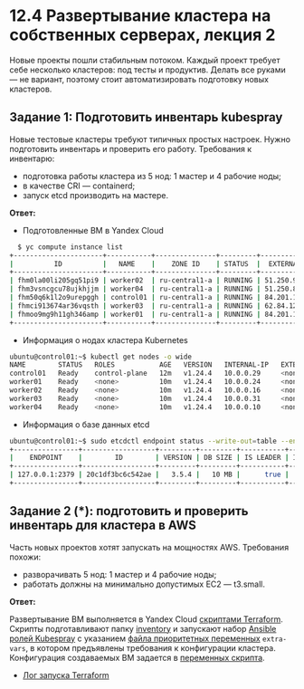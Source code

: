# 12.4 Развертывание кластера на собственных серверах, лекция 2

Новые проекты пошли стабильным потоком. Каждый проект требует себе несколько кластеров: под тесты и продуктив. Делать все руками — не вариант, поэтому стоит автоматизировать подготовку новых кластеров.

## Задание 1: Подготовить инвентарь kubespray
Новые тестовые кластеры требуют типичных простых настроек. Нужно подготовить инвентарь и проверить его работу. Требования к инвентарю:
* подготовка работы кластера из 5 нод: 1 мастер и 4 рабочие ноды;
* в качестве CRI — containerd;
* запуск etcd производить на мастере.

**Ответ:**

* Подготовленные ВМ в Yandex Cloud

```BASH
  $ yc compute instance list
+----------------------+-----------+---------------+---------+---------------+-------------+
|          ID          |   NAME    |    ZONE ID    | STATUS  |  EXTERNAL IP  | INTERNAL IP |
+----------------------+-----------+---------------+---------+---------------+-------------+
| fhm0la00li205gq51pi9 | worker02  | ru-central1-a | RUNNING | 51.250.92.36  | 10.0.0.16   |
| fhm3vsncgcu78ujkhjjm | worker04  | ru-central1-a | RUNNING | 51.250.80.220 | 10.0.0.10   |
| fhm50q6k1l2o9urepggh | control01 | ru-central1-a | RUNNING | 84.201.135.70 | 10.0.0.29   |
| fhmci913674ar36vqsth | worker03  | ru-central1-a | RUNNING | 62.84.126.105 | 10.0.0.31   |
| fhmoo9mg9h11gh346amp | worker01  | ru-central1-a | RUNNING | 84.201.135.72 | 10.0.0.24   |
+----------------------+-----------+---------------+---------+---------------+-------------+
```

* Информация о нодах кластера Kubernetes

```BASH
ubuntu@control01:~$ kubectl get nodes -o wide
NAME        STATUS   ROLES           AGE   VERSION   INTERNAL-IP   EXTERNAL-IP   OS-IMAGE             KERNEL-VERSION      CONTAINER-RUNTIME
control01   Ready    control-plane   12m   v1.24.4   10.0.0.29     <none>        Ubuntu 20.04.4 LTS   5.4.0-124-generic   containerd://1.6.8
worker01    Ready    <none>          10m   v1.24.4   10.0.0.24     <none>        Ubuntu 20.04.4 LTS   5.4.0-124-generic   containerd://1.6.8
worker02    Ready    <none>          10m   v1.24.4   10.0.0.16     <none>        Ubuntu 20.04.4 LTS   5.4.0-124-generic   containerd://1.6.8
worker03    Ready    <none>          10m   v1.24.4   10.0.0.31     <none>        Ubuntu 20.04.4 LTS   5.4.0-124-generic   containerd://1.6.8
worker04    Ready    <none>          10m   v1.24.4   10.0.0.10     <none>        Ubuntu 20.04.4 LTS   5.4.0-124-generic   containerd://1.6.8
```

* Информация о базе данных etcd

```BASH
ubuntu@control01:~$ sudo etcdctl endpoint status --write-out=table --endpoints=127.0.0.1:2379 --cacert=/etc/ssl/etcd/ssl/ca.pem --cert=/etc/ssl/etcd/ssl/node-control01.pem --key=/etc/ssl/etcd/ssl/node-control01-key.pem 
+----------------+------------------+---------+---------+-----------+------------+-----------+------------+--------------------+--------+
|    ENDPOINT    |        ID        | VERSION | DB SIZE | IS LEADER | IS LEARNER | RAFT TERM | RAFT INDEX | RAFT APPLIED INDEX | ERRORS |
+----------------+------------------+---------+---------+-----------+------------+-----------+------------+--------------------+--------+
| 127.0.0.1:2379 | 20c1df3bc6c542ae |   3.5.4 |   10 MB |      true |      false |         3 |       4962 |               4962 |        |
+----------------+------------------+---------+---------+-----------+------------+-----------+------------+--------------------+--------+
```

## Задание 2 (*): подготовить и проверить инвентарь для кластера в AWS
Часть новых проектов хотят запускать на мощностях AWS. Требования похожи:
* разворачивать 5 нод: 1 мастер и 4 рабочие ноды;
* работать должны на минимально допустимых EC2 — t3.small.

**Ответ:**

Развертывание ВМ выполняется в Yandex Cloud [скриптами Terraform](./src/terraform/). Скрипты подготавливают папку [inventory](./src/terraform/inventory.tf) и запускают набор [Ansible ролей Kubespray](./src/terraform/ansible.tf) с указанием [файла приоритетных переменных](./src/terraform/inventory/extra_vars.yml) `extra-vars`, в котором предъявлены требования к конфигурации кластера. Конфигурация создаваемых ВМ задается в [переменных скрипта](./src/terraform/variables.tf).

* [Лог запуска Terraform](./src/terraform/14-4-terraform.out)
